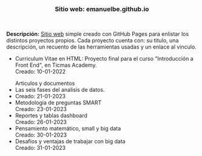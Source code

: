 <h3 align=center>Sitio web: emanuelbe.github.io</h3><br>
<p><b>Descripción:</b> <a href = 'https://emanuelbe1.github.io/'>Sitio web</a> simple creado con GitHub Pages para enlistar los distintos proyectos propios.
Cada proyecto cuenta con: su titulo, una descripción, un recuento de las herramientas usadas y un enlace al vinculo.</p>
<ul>
<li>Curriculum Vitae en HTML: Proyecto final para el curso "Introducción a Front End", en Ticmas Academy.</li> Creado: 10-01-2022
</ul>

<ul>Articulos y documentos
<li>Las seis fases del analisis de datos.<li> Creado: 21-01-2023
<li>Metodología de preguntas SMART</li> Creado: 23-01-2023
<li>Reportes y tablas dashboard</li> Creado: 26-01-2023
<li>Pensamiento matemático, small y big data</li> Creado: 30-01-2023
<li>Desafíos y ventajas de trabajar con big data</li> Creado: 31-01-2023
</ul>
